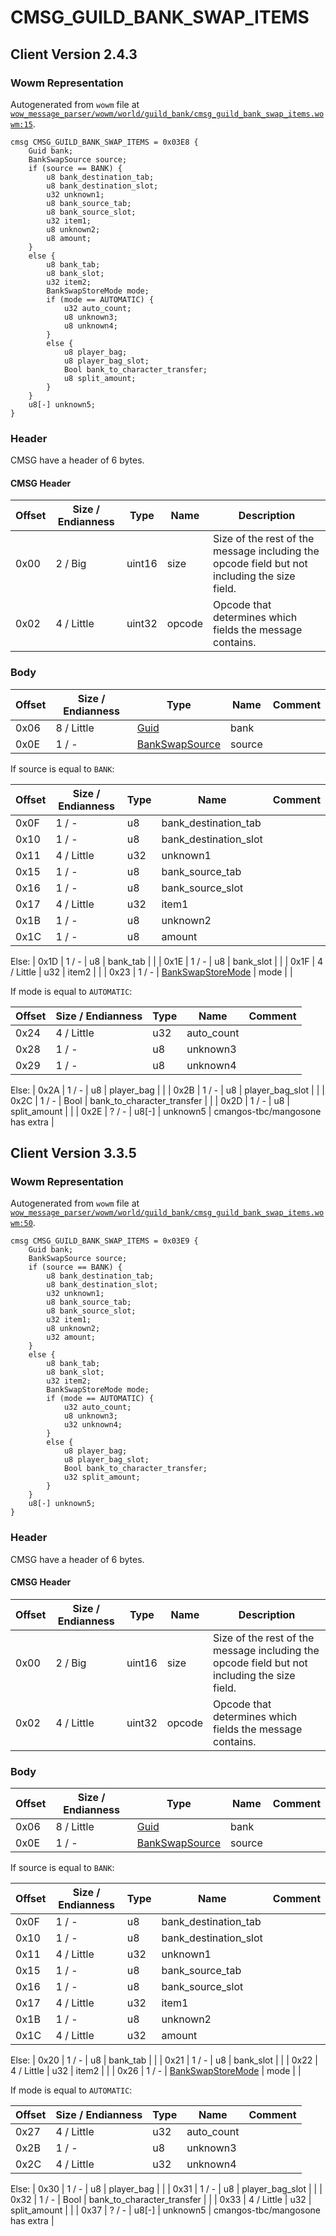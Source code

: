 # CMSG_GUILD_BANK_SWAP_ITEMS

## Client Version 2.4.3

### Wowm Representation

Autogenerated from `wowm` file at [`wow_message_parser/wowm/world/guild_bank/cmsg_guild_bank_swap_items.wowm:15`](https://github.com/gtker/wow_messages/tree/main/wow_message_parser/wowm/world/guild_bank/cmsg_guild_bank_swap_items.wowm#L15).
```rust,ignore
cmsg CMSG_GUILD_BANK_SWAP_ITEMS = 0x03E8 {
    Guid bank;
    BankSwapSource source;
    if (source == BANK) {
        u8 bank_destination_tab;
        u8 bank_destination_slot;
        u32 unknown1;
        u8 bank_source_tab;
        u8 bank_source_slot;
        u32 item1;
        u8 unknown2;
        u8 amount;
    }
    else {
        u8 bank_tab;
        u8 bank_slot;
        u32 item2;
        BankSwapStoreMode mode;
        if (mode == AUTOMATIC) {
            u32 auto_count;
            u8 unknown3;
            u8 unknown4;
        }
        else {
            u8 player_bag;
            u8 player_bag_slot;
            Bool bank_to_character_transfer;
            u8 split_amount;
        }
    }
    u8[-] unknown5;
}
```
### Header

CMSG have a header of 6 bytes.

#### CMSG Header

| Offset | Size / Endianness | Type   | Name   | Description |
| ------ | ----------------- | ------ | ------ | ----------- |
| 0x00   | 2 / Big           | uint16 | size   | Size of the rest of the message including the opcode field but not including the size field.|
| 0x02   | 4 / Little        | uint32 | opcode | Opcode that determines which fields the message contains.|

### Body

| Offset | Size / Endianness | Type | Name | Comment |
| ------ | ----------------- | ---- | ---- | ------- |
| 0x06 | 8 / Little | [Guid](../types/packed-guid.md) | bank |  |
| 0x0E | 1 / - | [BankSwapSource](bankswapsource.md) | source |  |

If source is equal to `BANK`:

| Offset | Size / Endianness | Type | Name | Comment |
| ------ | ----------------- | ---- | ---- | ------- |
| 0x0F | 1 / - | u8 | bank_destination_tab |  |
| 0x10 | 1 / - | u8 | bank_destination_slot |  |
| 0x11 | 4 / Little | u32 | unknown1 |  |
| 0x15 | 1 / - | u8 | bank_source_tab |  |
| 0x16 | 1 / - | u8 | bank_source_slot |  |
| 0x17 | 4 / Little | u32 | item1 |  |
| 0x1B | 1 / - | u8 | unknown2 |  |
| 0x1C | 1 / - | u8 | amount |  |

Else: 
| 0x1D | 1 / - | u8 | bank_tab |  |
| 0x1E | 1 / - | u8 | bank_slot |  |
| 0x1F | 4 / Little | u32 | item2 |  |
| 0x23 | 1 / - | [BankSwapStoreMode](bankswapstoremode.md) | mode |  |

If mode is equal to `AUTOMATIC`:

| Offset | Size / Endianness | Type | Name | Comment |
| ------ | ----------------- | ---- | ---- | ------- |
| 0x24 | 4 / Little | u32 | auto_count |  |
| 0x28 | 1 / - | u8 | unknown3 |  |
| 0x29 | 1 / - | u8 | unknown4 |  |

Else: 
| 0x2A | 1 / - | u8 | player_bag |  |
| 0x2B | 1 / - | u8 | player_bag_slot |  |
| 0x2C | 1 / - | Bool | bank_to_character_transfer |  |
| 0x2D | 1 / - | u8 | split_amount |  |
| 0x2E | ? / - | u8[-] | unknown5 | cmangos-tbc/mangosone has extra |

## Client Version 3.3.5

### Wowm Representation

Autogenerated from `wowm` file at [`wow_message_parser/wowm/world/guild_bank/cmsg_guild_bank_swap_items.wowm:50`](https://github.com/gtker/wow_messages/tree/main/wow_message_parser/wowm/world/guild_bank/cmsg_guild_bank_swap_items.wowm#L50).
```rust,ignore
cmsg CMSG_GUILD_BANK_SWAP_ITEMS = 0x03E9 {
    Guid bank;
    BankSwapSource source;
    if (source == BANK) {
        u8 bank_destination_tab;
        u8 bank_destination_slot;
        u32 unknown1;
        u8 bank_source_tab;
        u8 bank_source_slot;
        u32 item1;
        u8 unknown2;
        u32 amount;
    }
    else {
        u8 bank_tab;
        u8 bank_slot;
        u32 item2;
        BankSwapStoreMode mode;
        if (mode == AUTOMATIC) {
            u32 auto_count;
            u8 unknown3;
            u32 unknown4;
        }
        else {
            u8 player_bag;
            u8 player_bag_slot;
            Bool bank_to_character_transfer;
            u32 split_amount;
        }
    }
    u8[-] unknown5;
}
```
### Header

CMSG have a header of 6 bytes.

#### CMSG Header

| Offset | Size / Endianness | Type   | Name   | Description |
| ------ | ----------------- | ------ | ------ | ----------- |
| 0x00   | 2 / Big           | uint16 | size   | Size of the rest of the message including the opcode field but not including the size field.|
| 0x02   | 4 / Little        | uint32 | opcode | Opcode that determines which fields the message contains.|

### Body

| Offset | Size / Endianness | Type | Name | Comment |
| ------ | ----------------- | ---- | ---- | ------- |
| 0x06 | 8 / Little | [Guid](../types/packed-guid.md) | bank |  |
| 0x0E | 1 / - | [BankSwapSource](bankswapsource.md) | source |  |

If source is equal to `BANK`:

| Offset | Size / Endianness | Type | Name | Comment |
| ------ | ----------------- | ---- | ---- | ------- |
| 0x0F | 1 / - | u8 | bank_destination_tab |  |
| 0x10 | 1 / - | u8 | bank_destination_slot |  |
| 0x11 | 4 / Little | u32 | unknown1 |  |
| 0x15 | 1 / - | u8 | bank_source_tab |  |
| 0x16 | 1 / - | u8 | bank_source_slot |  |
| 0x17 | 4 / Little | u32 | item1 |  |
| 0x1B | 1 / - | u8 | unknown2 |  |
| 0x1C | 4 / Little | u32 | amount |  |

Else: 
| 0x20 | 1 / - | u8 | bank_tab |  |
| 0x21 | 1 / - | u8 | bank_slot |  |
| 0x22 | 4 / Little | u32 | item2 |  |
| 0x26 | 1 / - | [BankSwapStoreMode](bankswapstoremode.md) | mode |  |

If mode is equal to `AUTOMATIC`:

| Offset | Size / Endianness | Type | Name | Comment |
| ------ | ----------------- | ---- | ---- | ------- |
| 0x27 | 4 / Little | u32 | auto_count |  |
| 0x2B | 1 / - | u8 | unknown3 |  |
| 0x2C | 4 / Little | u32 | unknown4 |  |

Else: 
| 0x30 | 1 / - | u8 | player_bag |  |
| 0x31 | 1 / - | u8 | player_bag_slot |  |
| 0x32 | 1 / - | Bool | bank_to_character_transfer |  |
| 0x33 | 4 / Little | u32 | split_amount |  |
| 0x37 | ? / - | u8[-] | unknown5 | cmangos-tbc/mangosone has extra |


